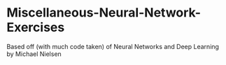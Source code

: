 # Miscellaneous-Neural-Network-Exercises
Based off (with much code taken) of Neural Networks and Deep Learning by Michael Nielsen
